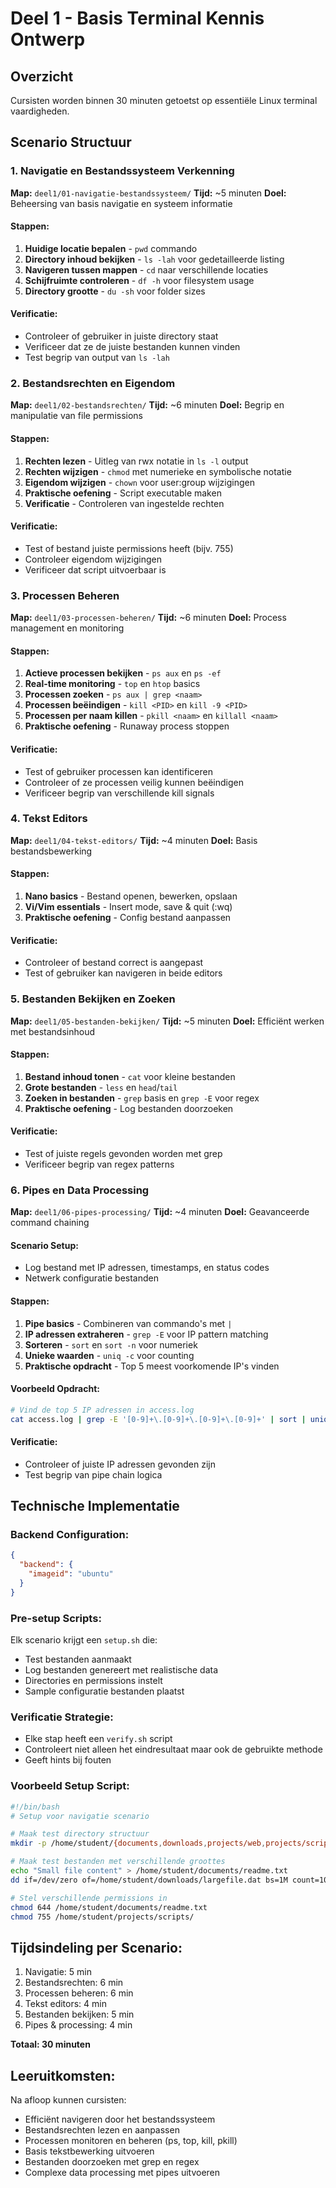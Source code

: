 # Deel 1 - Basis Terminal Kennis Ontwerp

## Overzicht
Cursisten worden binnen 30 minuten getoetst op essentiële Linux terminal vaardigheden.

## Scenario Structuur

### 1. Navigatie en Bestandssysteem Verkenning
**Map:** `deel1/01-navigatie-bestandssysteem/`
**Tijd:** ~5 minuten
**Doel:** Beheersing van basis navigatie en systeem informatie

#### Stappen:
1. **Huidige locatie bepalen** - `pwd` commando
2. **Directory inhoud bekijken** - `ls -lah` voor gedetailleerde listing
3. **Navigeren tussen mappen** - `cd` naar verschillende locaties
4. **Schijfruimte controleren** - `df -h` voor filesystem usage
5. **Directory grootte** - `du -sh` voor folder sizes

#### Verificatie:
- Controleer of gebruiker in juiste directory staat
- Verificeer dat ze de juiste bestanden kunnen vinden
- Test begrip van output van `ls -lah`

### 2. Bestandsrechten en Eigendom
**Map:** `deel1/02-bestandsrechten/`
**Tijd:** ~6 minuten
**Doel:** Begrip en manipulatie van file permissions

#### Stappen:
1. **Rechten lezen** - Uitleg van rwx notatie in `ls -l` output
2. **Rechten wijzigen** - `chmod` met numerieke en symbolische notatie
3. **Eigendom wijzigen** - `chown` voor user:group wijzigingen
4. **Praktische oefening** - Script executable maken
5. **Verificatie** - Controleren van ingestelde rechten

#### Verificatie:
- Test of bestand juiste permissions heeft (bijv. 755)
- Controleer eigendom wijzigingen
- Verificeer dat script uitvoerbaar is

### 3. Processen Beheren
**Map:** `deel1/03-processen-beheren/`
**Tijd:** ~6 minuten
**Doel:** Process management en monitoring

#### Stappen:
1. **Actieve processen bekijken** - `ps aux` en `ps -ef`
2. **Real-time monitoring** - `top` en `htop` basics
3. **Processen zoeken** - `ps aux | grep <naam>`
4. **Processen beëindigen** - `kill <PID>` en `kill -9 <PID>`
5. **Processen per naam killen** - `pkill <naam>` en `killall <naam>`
6. **Praktische oefening** - Runaway process stoppen

#### Verificatie:
- Test of gebruiker processen kan identificeren
- Controleer of ze processen veilig kunnen beëindigen
- Verificeer begrip van verschillende kill signals

### 4. Tekst Editors
**Map:** `deel1/04-tekst-editors/`
**Tijd:** ~4 minuten
**Doel:** Basis bestandsbewerking

#### Stappen:
1. **Nano basics** - Bestand openen, bewerken, opslaan
2. **Vi/Vim essentials** - Insert mode, save & quit (:wq)
3. **Praktische oefening** - Config bestand aanpassen

#### Verificatie:
- Controleer of bestand correct is aangepast
- Test of gebruiker kan navigeren in beide editors

### 5. Bestanden Bekijken en Zoeken
**Map:** `deel1/05-bestanden-bekijken/`
**Tijd:** ~5 minuten
**Doel:** Efficiënt werken met bestandsinhoud

#### Stappen:
1. **Bestand inhoud tonen** - `cat` voor kleine bestanden
2. **Grote bestanden** - `less` en `head`/`tail`
3. **Zoeken in bestanden** - `grep` basis en `grep -E` voor regex
4. **Praktische oefening** - Log bestanden doorzoeken

#### Verificatie:
- Test of juiste regels gevonden worden met grep
- Verificeer begrip van regex patterns

### 6. Pipes en Data Processing
**Map:** `deel1/06-pipes-processing/`
**Tijd:** ~4 minuten
**Doel:** Geavanceerde command chaining

#### Scenario Setup:
- Log bestand met IP adressen, timestamps, en status codes
- Netwerk configuratie bestanden

#### Stappen:
1. **Pipe basics** - Combineren van commando's met `|`
2. **IP adressen extraheren** - `grep -E` voor IP pattern matching
3. **Sorteren** - `sort` en `sort -n` voor numeriek
4. **Unieke waarden** - `uniq -c` voor counting
5. **Praktische opdracht** - Top 5 meest voorkomende IP's vinden

#### Voorbeeld Opdracht:
```bash
# Vind de top 5 IP adressen in access.log
cat access.log | grep -E '[0-9]+\.[0-9]+\.[0-9]+\.[0-9]+' | sort | uniq -c | sort -nr | head -5
```

#### Verificatie:
- Controleer of juiste IP adressen gevonden zijn
- Test begrip van pipe chain logica

## Technische Implementatie

### Backend Configuration:
```json
{
  "backend": {
    "imageid": "ubuntu"
  }
}
```

### Pre-setup Scripts:
Elk scenario krijgt een `setup.sh` die:
- Test bestanden aanmaakt
- Log bestanden genereert met realistische data
- Directories en permissions instelt
- Sample configuratie bestanden plaatst

### Verificatie Strategie:
- Elke stap heeft een `verify.sh` script
- Controleert niet alleen het eindresultaat maar ook de gebruikte methode
- Geeft hints bij fouten

### Voorbeeld Setup Script:
```bash
#!/bin/bash
# Setup voor navigatie scenario

# Maak test directory structuur
mkdir -p /home/student/{documents,downloads,projects/web,projects/scripts}

# Maak test bestanden met verschillende groottes
echo "Small file content" > /home/student/documents/readme.txt
dd if=/dev/zero of=/home/student/downloads/largefile.dat bs=1M count=10

# Stel verschillende permissions in
chmod 644 /home/student/documents/readme.txt
chmod 755 /home/student/projects/scripts/
```

## Tijdsindeling per Scenario:
1. Navigatie: 5 min
2. Bestandsrechten: 6 min
3. Processen beheren: 6 min
4. Tekst editors: 4 min
5. Bestanden bekijken: 5 min
6. Pipes & processing: 4 min

**Totaal: 30 minuten**

## Leeruitkomsten:
Na afloop kunnen cursisten:
- Efficiënt navigeren door het bestandssysteem
- Bestandsrechten lezen en aanpassen
- Processen monitoren en beheren (ps, top, kill, pkill)
- Basis tekstbewerking uitvoeren
- Bestanden doorzoeken met grep en regex
- Complexe data processing met pipes uitvoeren